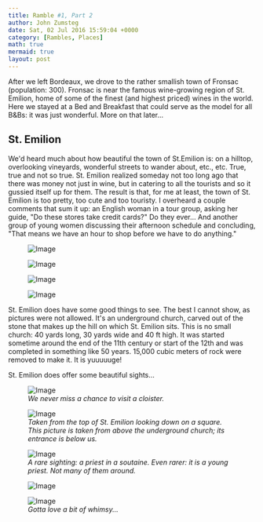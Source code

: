 ```yaml
---
title: Ramble #1, Part 2
author: John Zumsteg
date: Sat, 02 Jul 2016 15:59:04 +0000
category: [Rambles, Places]
math: true
mermaid: true
layout: post
---
```

After we left Bordeaux, we drove to the rather smallish town of Fronsac (population: 300). Fronsac is near the famous wine-growing region of St. Emilion, home of some of the finest (and highest priced) wines in the world. Here we stayed at a Bed and Breakfast that could serve as the model for all B&amp;Bs: it was just wonderful. More on that later...
<h2>St. Emilion</h2>
We'd heard much about how beautiful the town of St.Emilion is: on a hilltop, overlooking vineyards, wonderful streets to wander about, etc., etc. True, true and not so true. St. Emilion realized someday not too long ago that there was money not just in wine, but in catering to all the tourists and so it gussied itself up for them. The result is that, for me at least, the town of St. Emilion is too pretty, too cute and too touristy. I overheard a couple comments that sum it up: an English woman in a tour group, asking her guide, "Do these stores take credit cards?" Do they ever... And another group of young women discussing their afternoon schedule and concluding, "That means we have an hour to shop before we have to do anything."

<figure>
	<img src="{{"/assets/images/2016/06/DSC00463.jpg" | prepend: site.baseurl | prepend: site.url }}" alt="Image" />
	<figcaption></figcaption>
</figure>

 <figure>
	<img src="{{"/assets/images/2016/06/DSC00464.jpg" | prepend: site.baseurl | prepend: site.url }}" alt="Image" />
	<figcaption></figcaption>
</figure>

 <figure>
	<img src="{{"/assets/images/2016/06/DSC00465.jpg" | prepend: site.baseurl | prepend: site.url }}" alt="Image" />
	<figcaption></figcaption>
</figure>

 <figure>
	<img src="{{"/assets/images/2016/06/DSC00467.jpg" | prepend: site.baseurl | prepend: site.url }}" alt="Image" />
	<figcaption></figcaption>
</figure>



St. Emilion does have some good things to see. The best I cannot show, as pictures were not allowed. It's an underground church, carved out of the stone that makes up the hill on which St. Emilion sits. This is no small church: 40 yards long, 30 yards wide and 40 ft high. It was started sometime around the end of the 11th century or start of the 12th and was completed in something like 50 years. 15,000 cubic meters of rock were removed to make it. It is yuuuuuge!

St. Emilion does offer some beautiful sights...

<figure>
	<img src="{{"/assets/images/2016/06/DSC00439.jpg" | prepend: site.baseurl | prepend: site.url }}" alt="Image" />
	<figcaption><em>We never miss a chance to visit a cloister.</em></figcaption>
</figure>



<figure>
	<img src="{{"/assets/images/2016/06/DSC00451.jpg" | prepend: site.baseurl | prepend: site.url }}" alt="Image" />
	<figcaption><em>Taken from the top of St. Emilion looking down on a square. This picture is taken from above the underground church; its entrance is below us.</em></figcaption>
</figure>



<figure>
	<img src="{{"/assets/images/2016/06/DSC00437.jpg" | prepend: site.baseurl | prepend: site.url }}" alt="Image" />
	<figcaption><em>A rare sighting: a priest in a soutaine. Even rarer: it is a young priest. Not many of them around.</em></figcaption>
</figure>



<figure>
	<img src="{{"/assets/images/2016/06/DSC00452.jpg" | prepend: site.baseurl | prepend: site.url }}" alt="Image" />
	<figcaption></figcaption>
</figure>



<figure>
	<img src="{{"/assets/images/2016/06/DSC00454.jpg" | prepend: site.baseurl | prepend: site.url }}" alt="Image" />
	<figcaption><em>Gotta love a bit of whimsy...</em></figcaption>
</figure>


